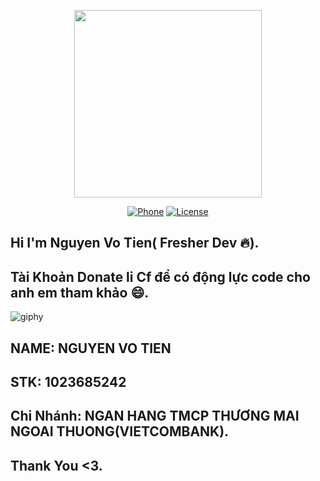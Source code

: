 <p align="center"><a href="https://github.com/NguyenVoTien" target="_blank"><img src="https://avatars.githubusercontent.com/u/63088804?v=4" width="300"></a></p>

<p align="center">
<a href="tel:0798805741"><img src="https://img.icons8.com/color/48/000000/apple-phone.png" alt="Phone"></a>
<a href = "mailto:nguyentientai10@gmail.com"><img src="https://img.icons8.com/fluency/48/000000/send-mass-email.png" alt="License"></a>
</p>

##  Hi I'm Nguyen Vo Tien( Fresher Dev 🔥).

## Tài Khoản Donate li Cf để có động lực code cho anh em tham khảo 😄.

![giphy](https://3.bp.blogspot.com/-SzGvXn2sTmw/V6k-90GH3ZI/AAAAAAAAIsk/Q678Pil-0kITLPa3fD--JkNdnJVKi_BygCLcB/s1600/cf10-fbc08%2B%25281%2529.gif)

## NAME: NGUYEN VO TIEN

## STK: 1023685242

## Chi Nhánh: NGAN HANG TMCP THƯƠNG MAI NGOAI THUONG(VIETCOMBANK).

## Thank You <3.

